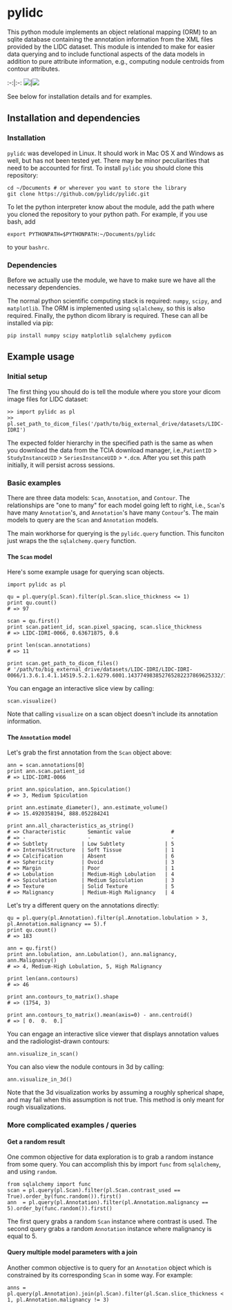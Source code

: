# pylidc

This python module implements an object relational mapping (ORM) to an sqlite database containing the annotation information from the XML files provided by the LIDC dataset. This module is intended to make for easier data querying and to include functional aspects of the data models in addition to pure attribute information, e.g., computing nodule centroids from contour attributes.

:-:|:-:
![](https://raw.githubusercontent.com/pylidc/pylidc/master/img/viz-in-scan-example.png)|![](https://raw.githubusercontent.com/pylidc/pylidc/master/img/viz-in-3d-example.png)

See below for installation details and for examples.

## Installation and dependencies

### Installation

`pylidc` was developed in Linux. It should work in Mac OS X and Windows as well, but has not been tested yet. There may be minor peculiarities that need to be accounted for first. To install `pylidc` you should clone this repository:

    cd ~/Documents # or wherever you want to store the library
    git clone https://github.com/pylidc/pylidc.git

To let the python interpreter know about the module, add the path where you cloned the repository to your python path. For example, if you use bash, add

    export PYTHONPATH=$PYTHONPATH:~/Documents/pylidc

to your `bashrc`.

### Dependencies

Before we actually use the module, we have to make sure we have all the necessary dependencies.

The normal python scientific computing stack is required: `numpy`, `scipy`, and `matplotlib`. The ORM is implemented using `sqlalchemy`, so this is also required. Finally, the python dicom library is required. These can all be installed via pip:

    pip install numpy scipy matplotlib sqlalchemy pydicom

## Example usage

### Initial setup

The first thing you should do is tell the module where you store your dicom image files for LIDC dataset:

    >> import pylidc as pl
    >> pl.set_path_to_dicom_files('/path/to/big_external_drive/datasets/LIDC-IDRI')

The expected folder hierarchy in the specified path is the same as when you download the data from the TCIA download manager, i.e.,`PatientID` > `StudyInstanceUID` > `SeriesInstanceUID` > `*.dcm`. After you set this path initially, it will persist across sessions.

### Basic examples

There are three data models: `Scan`, `Annotation`, and `Contour`. The relationships are "one to many" for each model going left to right, i.e., `Scan`'s have many `Annotation`'s, and `Annotation`'s have many `Contour`'s. The main models to query are the `Scan` and `Annotation` models.

The main workhorse for querying is the `pylidc.query` function. This funciton just wraps the the `sqlalchemy.query` function. 

#### The `Scan` model

Here's some example usage for querying scan objects.

    import pylidc as pl
    
    qu = pl.query(pl.Scan).filter(pl.Scan.slice_thickness <= 1)
    print qu.count()
    # => 97

    scan = qu.first()
    print scan.patient_id, scan.pixel_spacing, scan.slice_thickness
    # => LIDC-IDRI-0066, 0.63671875, 0.6

    print len(scan.annotations)
    # => 11

    print scan.get_path_to_dicom_files()
    # '/path/to/big_external_drive/datasets/LIDC-IDRI/LIDC-IDRI-0066/1.3.6.1.4.1.14519.5.2.1.6279.6001.143774983852765282237869625332/1.3.6.1.4.1.14519.5.2.1.6279.6001.430109407146633213496148200410'

You can engage an interactive slice view by calling:

    scan.visualize()

Note that calling `visualize` on a scan object doesn't include its annotation information.

#### The `Annotation` model

Let's grab the first annotation from the `Scan` object above:

    ann = scan.annotations[0]
    print ann.scan.patient_id
    # => LIDC-IDRI-0066

    print ann.spiculation, ann.Spiculation()
    # => 3, Medium Spiculation

    print ann.estimate_diameter(), ann.estimate_volume()
    # => 15.4920358194, 888.052284241

    print ann.all_characteristics_as_string()
    # => Characteristic       Semantic value             # 
    # => -                    -                          - 
    # => Subtlety           | Low Subtlety             | 5 
    # => InternalStructure  | Soft Tissue              | 1 
    # => Calcification      | Absent                   | 6 
    # => Sphericity         | Ovoid                    | 3 
    # => Margin             | Poor                     | 1 
    # => Lobulation         | Medium-High Lobulation   | 4 
    # => Spiculation        | Medium Spiculation       | 3 
    # => Texture            | Solid Texture            | 5 
    # => Malignancy         | Medium-High Malignancy   | 4

Let's try a different query on the annotations directly:

    qu = pl.query(pl.Annotation).filter(pl.Annotation.lobulation > 3, pl.Annotation.malignancy == 5).f
    print qu.count()
    # => 183

    ann = qu.first()
    print ann.lobulation, ann.Lobulation(), ann.malignancy, ann.Malignancy()
    # => 4, Medium-High Lobulation, 5, High Malignancy

    print len(ann.contours)
    # => 46

    print ann.contours_to_matrix().shape
    # => (1754, 3)

    print ann.contours_to_matrix().mean(axis=0) - ann.centroid()
    # => [ 0.  0.  0.]

You can engage an interactive slice viewer that displays annotation values and the radiologist-drawn contours:

    ann.visualize_in_scan()

You can also view the nodule contours in 3d by calling:
    
    ann.visualize_in_3d()

Note that the 3d visualization works by assuming a roughly spherical shape, and may fail when this assumption is not true. This method is only meant for rough visualizations.

### More complicated examples / queries

#### Get a random result

One common objective for data exploration is to grab a random instance from some query. You can accomplish this by import `func` from `sqlalchemy`, and using `random`.

    from sqlalchemy import func
    scan = pl.query(pl.Scan).filter(pl.Scan.contrast_used == True).order_by(func.random()).first()
    ann  = pl.query(pl.Annotation).filter(pl.Annotation.malignancy == 5).order_by(func.random()).first()

The first query grabs a random `Scan` instance where contrast is used. The second query grabs a random `Annotation` instance where malignancy is equal to 5.

#### Query multiple model parameters with a join 

Another common objective is to query for an `Annotation` object which is constrained by its corresponding `Scan` in some way. For example:

    anns = pl.query(pl.Annotation).join(pl.Scan).filter(pl.Scan.slice_thickness < 1, pl.Annotation.malignancy != 3)
